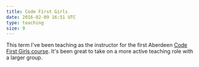 ```yaml
---
title: Code First Girls
date: 2016-02-09 16:51 UTC
type: teaching
size: 9
---
```

This term I've been teaching as the instructor for the first Aberdeen [Code First Girls course](http://www.codefirstgirls.org.uk/ss-2016-courses.html). It's been great to take on a more active teaching role with a larger group.


